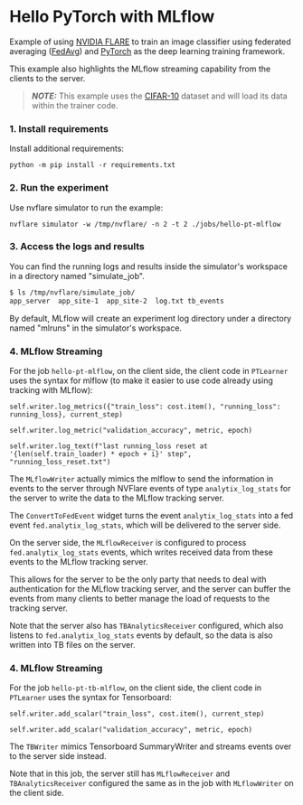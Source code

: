 # Hello PyTorch with MLflow

Example of using [NVIDIA FLARE](https://nvflare.readthedocs.io/en/main/index.html) to train an image classifier
using federated averaging ([FedAvg](https://arxiv.org/abs/1602.05629)) and [PyTorch](https://pytorch.org/)
as the deep learning training framework.

This example also highlights the MLflow streaming capability from the clients to the server.

> **_NOTE:_** This example uses the [CIFAR-10](https://www.cs.toronto.edu/~kriz/cifar.html) dataset and will load its data within the trainer code.

### 1. Install requirements

Install additional requirements:

```
python -m pip install -r requirements.txt
```

### 2. Run the experiment

Use nvflare simulator to run the example:

```
nvflare simulator -w /tmp/nvflare/ -n 2 -t 2 ./jobs/hello-pt-mlflow
```

### 3. Access the logs and results

You can find the running logs and results inside the simulator's workspace in a directory named "simulate_job".

```bash
$ ls /tmp/nvflare/simulate_job/
app_server  app_site-1  app_site-2  log.txt tb_events

```

By default, MLflow will create an experiment log directory under a directory named "mlruns" in the simulator's workspace.

### 4. MLflow Streaming

For the job `hello-pt-mlflow`, on the client side, the client code in `PTLearner` uses the syntax for mlflow (to make it easier to use code already using tracking with MLflow):

```
self.writer.log_metrics({"train_loss": cost.item(), "running_loss": running_loss}, current_step)

self.writer.log_metric("validation_accuracy", metric, epoch)

self.writer.log_text(f"last running_loss reset at '{len(self.train_loader) * epoch + i}' step", "running_loss_reset.txt")
```

The `MLflowWriter` actually mimics the mlflow to send the information in events to the server through NVFlare events
of type `analytix_log_stats` for the server to write the data to the MLflow tracking server.

The `ConvertToFedEvent` widget turns the event `analytix_log_stats` into a fed event `fed.analytix_log_stats`,
which will be delivered to the server side.

On the server side, the `MLflowReceiver` is configured to process `fed.analytix_log_stats` events,
which writes received data from these events to the MLflow tracking server.

This allows for the server to be the only party that needs to deal with authentication for the MLflow tracking server, and the server
can buffer the events from many clients to better manage the load of requests to the tracking server.

Note that the server also has `TBAnalyticsReceiver` configured, which also listens to `fed.analytix_log_stats` events by default,
so the data is also written into TB files on the server.

### 4. MLflow Streaming

For the job `hello-pt-tb-mlflow`, on the client side, the client code in `PTLearner` uses the syntax for Tensorboard:

```
self.writer.add_scalar("train_loss", cost.item(), current_step)

self.writer.add_scalar("validation_accuracy", metric, epoch)
```

The `TBWriter` mimics Tensorboard SummaryWriter and streams events over to the server side instead.

Note that in this job, the server still has `MLflowReceiver` and `TBAnalyticsReceiver` configured the same as in the job with `MLflowWriter`
on the client side.

